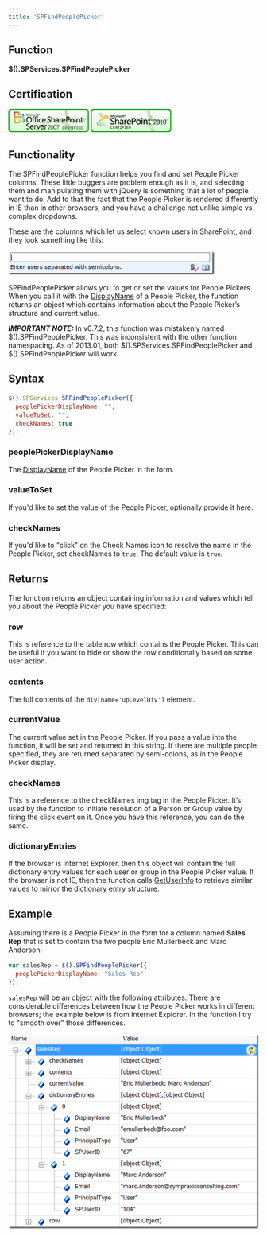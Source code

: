 ```yaml
---
title: 'SPFindPeoplePicker'
---
```


## Function

**$().SPServices.SPFindPeoplePicker**

## Certification

[![Certified for SharePoint 2007](../img/sp2007-cert.jpg "Certified for SharePoint 2007")](../glossary/index.md#Certification) [![Certified for SharePoint 2010](../img/sp2010-cert.jpg "Certified for SharePoint 2010")](../glossary/index.md#Certification)

## Functionality

The SPFindPeoplePicker function helps you find and set People Picker columns. These little buggers are problem enough as it is, and selecting them and manipulating them with jQuery is something that a lot of people want to do. Add to that the fact that the People Picker is rendered differently in IE than in other browsers, and you have a challenge not unlike simple vs. complex dropdowns.

These are the columns which let us select known users in SharePoint, and they look something like this:

![](img/SPFindPeoplePicker1.png)

SPFindPeoplePicker allows you to get or set the values for People Pickers. When you call it with the [DisplayName](../glossary/index.md#DisplayName) of a People Picker, the function returns an object which contains information about the People Picker’s structure and current value.

**_IMPORTANT NOTE:_** In v0.7.2, this function was mistakenly named $().SPFindPeoplePicker. This was inconsistent with the other function namespacing. As of 2013.01, both $().SPServices.SPFindPeoplePicker and $().SPFindPeoplePicker will work.

## Syntax

``` javascript
$().SPServices.SPFindPeoplePicker({  
  peoplePickerDisplayName: "",  
  valueToSet: "",  
  checkNames: true  
});
```

### peoplePickerDisplayName
The [DisplayName](../glossary/index.md#DisplayName) of the People Picker in the form.   

### valueToSet
If you'd like to set the value of the People Picker, optionally provide it here.   

### checkNames
If you'd like to "click" on the Check Names icon to resolve the name in the People Picker, set checkNames to `true`. The default value is `true`.

## Returns

The function returns an object containing information and values which tell you about the People Picker you have specified:

### row

This is reference to the table row which contains the People Picker. This can be useful if you want to hide or show the row conditionally based on some user action.

### contents

The full contents of the `div[name='upLevelDiv']` element.

### currentValue

The current value set in the People Picker. If you pass a value into the function, it will be set and returned in this string. If there are multiple people specified, they are returned separated by semi-colons, as in the People Picker display.

### checkNames

This is a reference to the checkNames img tag in the People Picker. It’s used by the function to initiate resolution of a Person or Group value by firing the click event on it. Once you have this reference, you can do the same.

### dictionaryEntries

If the browser is Internet Explorer, then this object will contain the full dictionary entry values for each user or group in the People Picker value. If the browser is not IE, then the function calls [GetUserInfo](../core/api/UserGroup.md) to retrieve similar values to mirror the dictionary entry structure.

## Example

Assuming there is a People Picker in the form for a column named **Sales Rep** that is set to contain the two people Eric Mullerbeck and Marc Anderson:

``` javascript
var salesRep = $().SPFindPeoplePicker({  
  peoplePickerDisplayName: "Sales Rep"  
});
```

`salesRep` will be an object with the following attributes. There are considerable differences between how the People Picker works in different browsers; the example below is from Internet Explorer. In the function I try to "smooth over" those differences.

![](img/SPFindPeoplePicker2.png)
